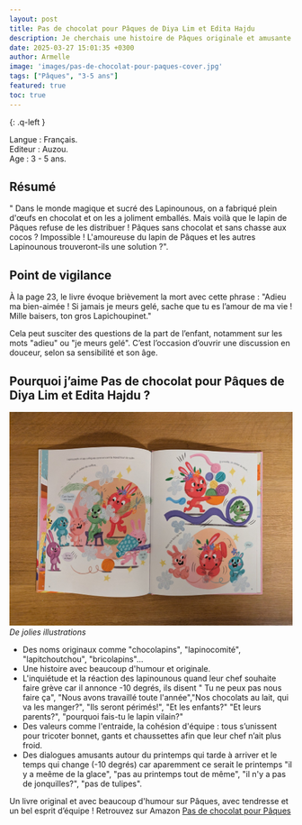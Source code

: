 ```yaml
---
layout: post
title: Pas de chocolat pour Pâques de Diya Lim et Edita Hajdu
description: Je cherchais une histoire de Pâques originale et amusante à lire avec mon fils, et ce livre nous a vraiment fait rire tous les deux !
date: 2025-03-27 15:01:35 +0300
author: Armelle
image: 'images/pas-de-chocolat-pour-paques-cover.jpg'
tags: ["Pâques", "3-5 ans"]
featured: true
toc: true
---
```


{: .q-left }

Langue : Français.           
Editeur : Auzou.  
Age : 3 - 5 ans.

## Résumé

" Dans le monde magique et sucré des Lapinounous, on a fabriqué plein d'œufs en chocolat et on les a joliment emballés.
Mais voilà que le lapin de Pâques refuse de les distribuer ! Pâques sans chocolat et sans chasse aux cocos ? Impossible !
L'amoureuse du lapin de Pâques et les autres Lapinounous trouveront-ils une solution ?".

## Point de vigilance

À la page 23, le livre évoque brièvement la mort avec cette phrase : "Adieu ma bien-aimée ! Si jamais je meurs gelé, sache que tu es l’amour de ma vie ! Mille baisers, ton gros Lapichoupinet."

Cela peut susciter des questions de la part de l’enfant, notamment sur les mots "adieu" ou "je meurs gelé". C’est l’occasion d’ouvrir une discussion en douceur, selon sa sensibilité et son âge.

## Pourquoi j’aime Pas de chocolat pour Pâques de Diya Lim et Edita Hajdu ?

![De jolies illustrations](images/pas-de-chocolat-pour-paques-int.jpg)
*De jolies illustrations*
- Des noms originaux comme "chocolapins", "lapinocomité", "lapitchoutchou", "bricolapins"...
- Une histoire avec beaucoup d'humour et originale.
- L'inquiétude et la réaction des lapinounous quand leur chef souhaite faire grève car il annonce -10 degrés, ils disent " Tu ne peux pas nous faire ça", "Nous avons travaillé toute l'année","Nos chocolats au lait, qui va les manger?", "Ils seront périmés!", "Et les enfants?" "Et leurs parents?", "pourquoi fais-tu le lapin vilain?"
- Des valeurs comme l'entraide, la cohésion d'équipe : tous s’unissent pour tricoter bonnet, gants et chaussettes afin que leur chef n’ait plus froid.
- Des dialogues amusants autour du printemps qui tarde à arriver et le temps qui change (-10 degrés) car aparemment ce serait le printemps "il y a meême de la glace", "pas au printemps tout de même", "il n'y a pas de jonquilles?", "pas de tulipes".

Un livre original et avec beaucoup d'humour sur Pâques, avec tendresse et un bel esprit d’équipe ! Retrouvez sur Amazon [Pas de chocolat pour Pâques](https://amzn.to/3G5wCpS)
